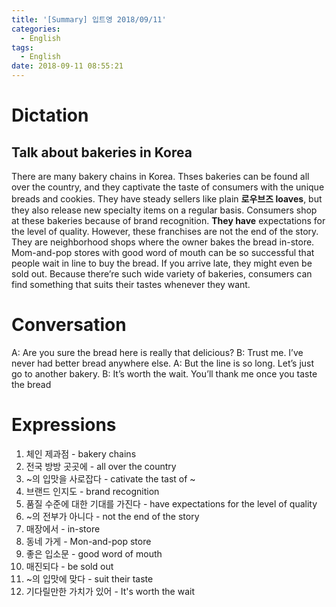 ```yaml
---
title: '[Summary] 입트영 2018/09/11'
categories:
  - English
tags:
  - English
date: 2018-09-11 08:55:21
---
```


# Dictation

## Talk about bakeries in Korea
There are many bakery chains in Korea. Thses bakeries can be found all over the country, and they captivate the taste of consumers with the unique breads and cookies. They have steady sellers like plain **로우브즈 loaves**, but they also release new specialty items on a regular basis. Consumers shop at these bakeries because of brand recognition. **They have** expectations for the level of quality. However, these franchises are not the end of the story. They are neighborhood shops where the owner bakes the bread in-store. Mom-and-pop stores with good word of mouth can be so successful that people wait in line to buy the bread. If you arrive late, they might even be sold out. Because there’re such wide variety of bakeries, consumers can find something that suits their tastes whenever they want.
​
# Conversation

A: Are you sure the bread here is really that delicious?
B: Trust me. I’ve never had better bread anywhere else.
A: But the line is so long. Let’s just go to another bakery.
B: It’s worth the wait. You’ll thank me once you taste the bread


# Expressions

1. 체인 제과점 - bakery chains
2. 전국 방방 곳곳에 - all over the country
3. ~의 입맛을 사로잡다 - cativate the tast of ~
4. 브랜드 인지도 - brand recognition
5. 품질 수준에 대한 기대를 가진다 - have expectations for the level of quality
6. ~의 전부가 아니다 - not the end of the story
7. 매장에서 - in-store
8. 동네 가게 - Mon-and-pop store
9. 좋은 입소문 - good word of mouth
10. 매진되다 - be sold out
11. ~의 입맛에 맞다 - suit their taste
12. 기다릴만한 가치가 있어 - It's worth the wait